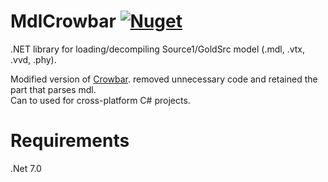# MdlCrowbar    [![Nuget](https://img.shields.io/nuget/v/MdlCrowbar?color=23D132&label=Nuget&logo=nuget)](https://www.nuget.org/packages/MdlCrowbar/)   

 .NET library for loading/decompiling Source1/GoldSrc model (.mdl, .vtx, .vvd, .phy).  

Modified version of [Crowbar](https://github.com/ZeqMacaw/Crowbar). removed unnecessary code and retained the part that parses mdl.  
Can to used for cross-platform C# projects.   

# Requirements
.Net 7.0
